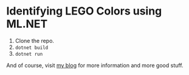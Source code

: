 ﻿# Identifying LEGO Colors using ML.NET

1. Clone the repo.
1. `dotnet build`
1. `dotnet run`

And of course, visit [my blog](https://www.vainolo.com) for more information and more good stuff.